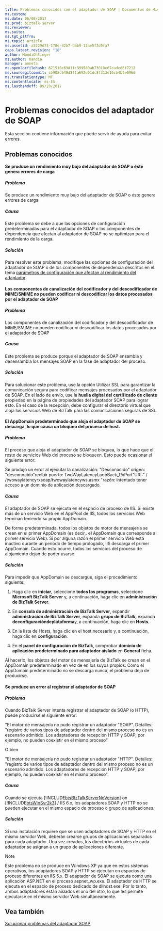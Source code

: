 ```yaml
---
title: Problemas conocidos con el adaptador de SOAP | Documentos de Microsoft
ms.custom: 
ms.date: 06/08/2017
ms.prod: biztalk-server
ms.reviewer: 
ms.suite: 
ms.tgt_pltfrm: 
ms.topic: article
ms.assetid: a3229d73-170d-42b7-bab9-12ae5f2d0fa7
caps.latest.revision: "18"
author: MandiOhlinger
ms.author: mandia
manager: anneta
ms.openlocfilehash: 671510c6901fc399580ab73018e67eadc86f7212
ms.sourcegitcommit: cb908c540d8f1a692d01dc8f313e16cb4b4e696d
ms.translationtype: MT
ms.contentlocale: es-ES
ms.lasthandoff: 09/20/2017
---
```

# <a name="known-issues-with-the-soap-adapter"></a>Problemas conocidos del adaptador de SOAP
Esta sección contiene información que puede servir de ayuda para evitar errores.  
  
## <a name="known-issues"></a>Problemas conocidos  
  
#### <a name="the-soap-adapter-experiences-poor-performance-or-generates-errors-under-load"></a>Se produce un rendimiento muy bajo del adaptador de SOAP o éste genera errores de carga  
  
##### <a name="problem"></a>Problema  
 Se produce un rendimiento muy bajo del adaptador de SOAP o éste genera errores de carga  
  
##### <a name="cause"></a>Causa  
 Este problema se debe a que las opciones de configuración predeterminadas para el adaptador de SOAP o los componentes de dependencia que afectan al adaptador de SOAP no se optimizan para el rendimiento de la carga.  
  
##### <a name="resolution"></a>Solución  
 Para resolver este problema, modifique las opciones de configuración del adaptador de SOAP o de los componentes de dependencia descritos en el tema [parámetros de configuración que afectan al rendimiento del adaptador](../core/configuration-parameters-that-affect-adapter-performance.md).  
  
#### <a name="the-mimesmime-encoder-and-decoder-pipeline-components-cannot-encode-and-decode-data-processed-by-the-soap-adapter"></a>Los componentes de canalización del codificador y del descodificador de MIME/SMIME no pueden codificar ni descodificar los datos procesados por el adaptador de SOAP  
  
##### <a name="problem"></a>Problema  
 Los componentes de canalización del codificador y del descodificador de MIME/SMIME no pueden codificar ni descodificar los datos procesados por el adaptador de SOAP  
  
##### <a name="cause"></a>Causa  
 Este problema se produce porque el adaptador de SOAP ensambla y desensambla los mensajes SOAP en la fase de adaptador del proceso.  
  
##### <a name="resolution"></a>Solución  
 Para solucionar este problema, use la opción Utilizar SSL para garantizar la comunicación segura para codificar mensajes procesados por el adaptador de SOAP. En el lado de envío, use la **huella digital del certificado de cliente** propiedad en la página de propiedades del adaptador SOAP para lograr esto. En el caso de la recepción, debe configurar el directorio virtual que aloja los servicios Web de BizTalk para las comunicaciones seguras de SSL.  
  
#### <a name="the-default-appdomain-hosting-the-soap-adapter-gets-unloaded-causing-the-host-process-to-hang"></a>El AppDomain predeterminado que aloja el adaptador de SOAP se descarga, lo que causa un bloqueo del proceso de host.  
  
##### <a name="problem"></a>Problema  
 El proceso que aloja el adaptador de SOAP se bloquea, lo que hace que el resto de servicios Web del proceso se bloqueen. Esto puede ocasionar el siguiente error:  
  
 Se produjo un error al ejecutar la canalización: "Desconocido" origen: "desconocido"recibir puerto: TwoWayLatencyLoopBack_RxPort"URI:" / /twowaylatencyrxsoap/twowaylatencyws.asmx "razón: intentado tener acceso a un dominio de aplicación descargado.  
  
##### <a name="cause"></a>Causa  
 El adaptador de SOAP se ejecuta en el espacio de proceso de IIS. Si existe más de un servicio Web en el AppPool de IIS, todos los servicios Web terminan teniendo su propio AppDomain.  
  
 De forma predeterminada, todos los objetos de motor de mensajería se crean en el primer AppDomain (es decir,. el AppDomain que corresponde al primer servicio Web). Si por alguna razón el primer servicio Web está inactivo durante un período de tiempo prologado, IIS descarga el primer AppDomain. Cuando esto ocurre, todos los servicios del proceso de alojamiento dejan de poder usarse.  
  
##### <a name="resolution"></a>Solución  
 Para impedir que AppDomain se descargue, siga el procedimiento siguiente:  
  
1.  Haga clic en **iniciar**, seleccione **todos los programas**, seleccione **Microsoft BizTalk Server** y, a continuación, haga clic en **administración de BizTalk Server**.  
  
2.  En **consola de administración de BizTalk Server**, expandir **administración de BizTalk Server**, expanda **grupo de BizTalk**, expanda **deconfiguracióndeplataforma**y, a continuación, haga clic en **Hosts**.  
  
3.  En la lista de Hosts, haga clic en el host necesario y, a continuación, haga clic en **configuración**.  
  
4.  En el **panel de configuración de BizTalk**, comprobar **dominio de aplicación predeterminado para adaptador aislado** en **General** ficha.  
  
 Al hacerlo, los objetos del motor de mensajería de BizTalk se crean en el AppDomain predeterminado en vez de en los suyos propios. Como el AppDomain predeterminado no se descarga nunca, el problema deja de producirse.  
  
#### <a name="the-soap-adapter-fails-to-register"></a>Se produce un error al registrar el adaptador de SOAP  
  
##### <a name="problem"></a>Problema  
 Cuando BizTalk Server intenta registrar el adaptador de SOAP (o HTTP), puede producirse el siguiente error:  
  
 "El motor de mensajería no pudo registrar un adaptador "SOAP". Detalles: "registro de varios tipos de adaptador dentro del mismo proceso no es un escenario admitido. Los adaptadores de recepción HTTP y SOAP, por ejemplo, no pueden coexistir en el mismo proceso".  
  
 O bien  
  
 "El motor de mensajería no pudo registrar un adaptador "HTTP". Detalles: "registro de varios tipos de adaptador dentro del mismo proceso no es un escenario admitido.  Los adaptadores de recepción HTTP y SOAP, por ejemplo, no pueden coexistir en el mismo proceso".  
  
##### <a name="cause"></a>Causa  
 Cuando se ejecuta [!INCLUDE[btsBizTalkServerNoVersion](../includes/btsbiztalkservernoversion-md.md)] on [!INCLUDE[btsWinSvr2k3](../includes/btswinsvr2k3-md.md)] / IIS 6.x, los adaptadores SOAP y HTTP no se pueden ejecutar en el mismo espacio de proceso o grupo de aplicaciones.  
  
##### <a name="resolution"></a>Solución  
 Si una instalación requiere que se usen adaptadores de SOAP y HTTP en el mismo servidor Web, deberán crearse grupos de aplicaciones separados para cada adaptador.  Una vez creados, los directorios virtuales de cada adaptador se asignan a un grupo de aplicaciones diferente.  
  
> [!NOTE]
>  Este problema no se produce en Windows XP ya que en estos sistemas operativos, los adaptadores SOAP y HTTP se ejecutan en espacios de proceso diferentes en IIS 5.x.  El adaptador de SOAP se ejecuta como una aplicación ASP.NET en el proceso aspnet_wp.exe.  El adaptador de HTTP se ejecuta en el espacio de proceso dedicado de dllhost.exe.  Por lo tanto, ambos adaptadores están aislados el uno del otro, lo que les permite ejecutarse en el mismo servidor Web simultáneamente.  
  
## <a name="see-also"></a>Vea también  
 [Solucionar problemas del adaptador SOAP](../core/troubleshooting-the-soap-adapter.md)